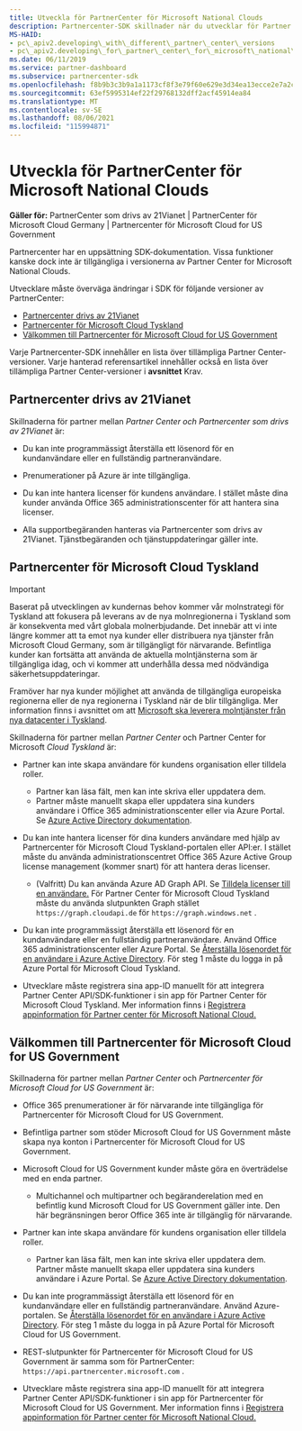 ```yaml
---
title: Utveckla för PartnerCenter för Microsoft National Clouds
description: Partnercenter-SDK skillnader när du utvecklar för Partner Center för Microsoft National Clouds.
MS-HAID:
- pc\_apiv2.developing\_with\_different\_partner\_center\_versions
- pc\_apiv2.developing\_for\_partner\_center\_for\_microsoft\_national\_cloud
ms.date: 06/11/2019
ms.service: partner-dashboard
ms.subservice: partnercenter-sdk
ms.openlocfilehash: f8b9b3c3b9a1a1173cf8f3e79f60e629e3d34ea13ecce2e7a2c74924bde2b7d1
ms.sourcegitcommit: 63ef5995314ef22f29768132dff2acf45914ea84
ms.translationtype: MT
ms.contentlocale: sv-SE
ms.lasthandoff: 08/06/2021
ms.locfileid: "115994871"
---
```

# <a name="developing-for-partner-center-for-microsoft-national-clouds"></a>Utveckla för PartnerCenter för Microsoft National Clouds

**Gäller för:** PartnerCenter som drivs av 21Vianet | PartnerCenter för Microsoft Cloud Germany | Partnercenter för Microsoft Cloud for US Government

Partnercenter har en uppsättning SDK-dokumentation. Vissa funktioner kanske dock inte är tillgängliga i versionerna av Partner Center for Microsoft National Clouds.

Utvecklare måste överväga ändringar i SDK för följande versioner av PartnerCenter:

- [Partnercenter drivs av 21Vianet](#partner-center-operated-by-21vianet)
- [Partnercenter för Microsoft Cloud Tyskland](#partner-center-for-microsoft-cloud-germany)
- [Välkommen till Partnercenter för Microsoft Cloud for US Government](#partner-center-for-microsoft-cloud-for-us-government)

Varje Partnercenter-SDK innehåller en lista över tillämpliga Partner Center-versioner. Varje hanterad referensartikel innehåller också en lista över tillämpliga Partner Center-versioner i **avsnittet** Krav.

## <a name="partner-center-operated-by-21vianet"></a>Partnercenter drivs av 21Vianet

Skillnaderna för partner mellan *Partner Center och* *Partnercenter som drivs av 21Vianet* är:

- Du kan inte programmässigt återställa ett lösenord för en kundanvändare eller en fullständig partneranvändare.

- Prenumerationer på Azure är inte tillgängliga.

- Du kan inte hantera licenser för kundens användare. I stället måste dina kunder använda Office 365 administrationscenter för att hantera sina licenser.

- Alla supportbegäranden hanteras via Partnercenter som drivs av 21Vianet. Tjänstbegäranden och tjänstuppdateringar gäller inte.

## <a name="partner-center-for-microsoft-cloud-germany"></a>Partnercenter för Microsoft Cloud Tyskland

> [!IMPORTANT]
> Baserat på utvecklingen av kundernas behov kommer vår molnstrategi för Tyskland att fokusera på leverans av de nya molnregionerna i Tyskland som är konsekventa med vårt globala molnerbjudande. Det innebär att vi inte längre kommer att ta emot nya kunder eller distribuera nya tjänster från Microsoft Cloud Germany, som är tillgängligt för närvarande. Befintliga kunder kan fortsätta att använda de aktuella molntjänsterna som är tillgängliga idag, och vi kommer att underhålla dessa med nödvändiga säkerhetsuppdateringar.
>
> Framöver har nya kunder möjlighet att använda de tillgängliga europeiska regionerna eller de nya regionerna i Tyskland när de blir tillgängliga. Mer information finns i avsnittet om att [Microsoft ska leverera molntjänster från nya datacenter i Tyskland](https://news.microsoft.com/europe/2018/08/31/microsoft-to-deliver-cloud-services-from-new-datacentres-in-germany-in-2019-to-meet-evolving-customer-needs/).

Skillnaderna för partner mellan *Partner Center* och Partner Center for Microsoft *Cloud Tyskland* är:

- Partner kan inte skapa användare för kundens organisation eller tilldela roller.
  - Partner kan läsa fält, men kan inte skriva eller uppdatera dem.
  - Partner måste manuellt skapa eller uppdatera sina kunders användare i Office 365 administrationscenter eller via Azure Portal. Se [Azure Active Directory dokumentation](/azure/active-directory/).

- Du kan inte hantera licenser för dina kunders användare med hjälp av Partnercenter för Microsoft Cloud Tyskland-portalen eller API:er. I stället måste du använda administrationscentret Office 365 Azure Active Group license management (kommer snart) för att hantera deras licenser.
  - (Valfritt) Du kan använda Azure AD Graph API. Se [Tilldela licenser till en användare.](/graph/api/user-assignlicense) För Partner Center för Microsoft Cloud Tyskland måste du använda slutpunkten Graph stället `https://graph.cloudapi.de` för `https://graph.windows.net` .

- Du kan inte programmässigt återställa ett lösenord för en kundanvändare eller en fullständig partneranvändare. Använd Office 365 administrationscenter eller Azure Portal. Se [Återställa lösenordet för en användare i Azure Active Directory](/azure/active-directory/fundamentals/active-directory-users-reset-password-azure-portal). För steg 1 måste du logga in på Azure Portal för Microsoft Cloud Tyskland.

- Utvecklare måste registrera sina app-ID manuellt för att integrera Partner Center API/SDK-funktioner i sin app för Partner Center för Microsoft Cloud Tyskland. Mer information finns i [Registrera appinformation för Partner center för Microsoft National Cloud.](create-apps-for-partner-center-for-microsoft-national-clouds.md)

## <a name="partner-center-for-microsoft-cloud-for-us-government"></a>Välkommen till Partnercenter för Microsoft Cloud for US Government

Skillnaderna för partner mellan *Partner Center* och *Partnercenter för Microsoft Cloud for US Government* är:

- Office 365 prenumerationer är för närvarande inte tillgängliga för Partnercenter för Microsoft Cloud for US Government.

- Befintliga partner som stöder Microsoft Cloud for US Government måste skapa nya konton i Partnercenter för Microsoft Cloud for US Government.

- Microsoft Cloud for US Government kunder måste göra en överträdelse med en enda partner.
  - Multichannel och multipartner och begäranderelation med en befintlig kund Microsoft Cloud for US Government gäller inte. Den här begränsningen beror Office 365 inte är tillgänglig för närvarande.

- Partner kan inte skapa användare för kundens organisation eller tilldela roller.
  - Partner kan läsa fält, men kan inte skriva eller uppdatera dem. Partner måste manuellt skapa eller uppdatera sina kunders användare i Azure Portal. Se [Azure Active Directory dokumentation](/azure/active-directory/).

- Du kan inte programmässigt återställa ett lösenord för en kundanvändare eller en fullständig partneranvändare. Använd Azure-portalen. Se [Återställa lösenordet för en användare i Azure Active Directory](/azure/active-directory/active-directory-users-reset-password-azure-portal). För steg 1 måste du logga in på Azure Portal för Microsoft Cloud for US Government.

- REST-slutpunkter för Partnercenter för Microsoft Cloud for US Government är samma som för PartnerCenter: `https://api.partnercenter.microsoft.com` .

- Utvecklare måste registrera sina app-ID manuellt för att integrera Partner Center API/SDK-funktioner i sin app för Partnercenter för Microsoft Cloud for US Government. Mer information finns i [Registrera appinformation för Partner center för Microsoft National Cloud.](create-apps-for-partner-center-for-microsoft-national-clouds.md)
